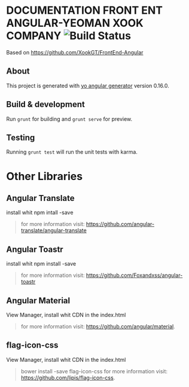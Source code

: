 
# DOCUMENTATION FRONT ENT ANGULAR-YEOMAN XOOK COMPANY ![Build Status](https://travis-ci.org/angular/material.svg)

Based on https://github.com/XookGT/FrontEnd-Angular


## About

This project is generated with [yo angular generator](https://github.com/yeoman/generator-angular)
version 0.16.0.

## Build & development

Run `grunt` for building and `grunt serve` for preview.

## Testing

Running `grunt test` will run the unit tests with karma.

# Other Libraries

## Angular Translate
install whit npm intall -save

> for more information visit: https://github.com/angular-translate/angular-translate 

## Angular Toastr
install whit npm install -save

> for more information visit: https://github.com/Foxandxss/angular-toastr 

## Angular Material

View Manager, install whit CDN in the index.html

> for more information visit: https://github.com/angular/material.

## flag-icon-css

View Manager, install whit CDN in the index.html

> bower install -save flag-icon-css 
> for more information visit: https://github.com/lipis/flag-icon-css.
